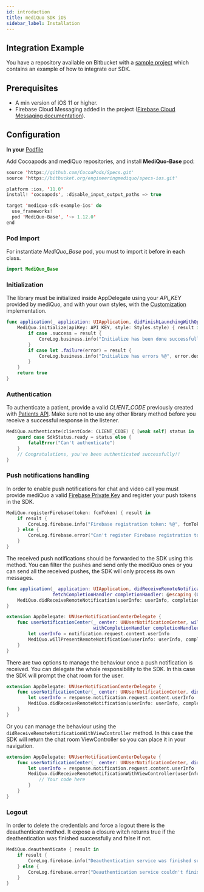 ```yaml
---
id: introduction
title: mediQuo SDK iOS
sidebar_label: Installation
---
```


## Integration Example

You have a repository available on Bitbucket with a
[sample project](https://bitbucket.org/engineeringmediquo/mediquo-sdk-example-ios/src/master/)
which contains an example of how to integrate our SDK.

## Prerequisites

- A min version of iOS 11 or higher.
- Firebase Cloud Messaging added in the project ([Firebase Cloud Messaging documentation](https://firebase.google.com/docs/cloud-messaging/ios/client)).

## Configuration

**In your** [Podfile](https://guides.cocoapods.org/syntax/podfile.html)

Add Cocoapods and mediQuo repositories, and install **MediQuo-Base** pod:

```swift
source 'https://github.com/CocoaPods/Specs.git'
source 'https://bitbucket.org/engineeringmediquo/specs-ios.git'

platform :ios, '11.0'
install! 'cocoapods', :disable_input_output_paths => true

target 'mediquo-sdk-example-ios' do
  use_frameworks!
  pod 'MediQuo-Base', '~> 1.12.0'
end
```

### Pod import

For instantiate _MediQuo_Base_ pod, you must to import it before in each class.

```swift
import MediQuo_Base
```

### Initialization

The library must be initialized inside AppDelegate using your _API_KEY_ provided by mediQuo, and with your own styles, with the [Customization](https://developer.mediquo.com/docs/sdk/ios/customization) implementation.

```swift
func application(_ application: UIApplication, didFinishLaunchingWithOptions launchOptions: [UIApplication.LaunchOptionsKey: Any]?) -> Bool {
    MediQuo.initialize(apiKey: API_KEY, style: Styles.style) { result in
        if case .success = result {
            CoreLog.business.info("Initialize has been done successfully")
        }
        if case let .failure(error) = result {
            CoreLog.business.info("Initialize has errors %@", error.description)
        }
    }
    return true
}
```

### Authentication

To authenticate a patient, provide a valid _CLIENT_CODE_ previously created with [Patients API](http://developer.mediquo.com/docs/introduction/).
Make sure not to use any other library method before you receive a successful response in the listener.

```swift
MediQuo.authenticate(clientCode: CLIENT_CODE) { [weak self] status in
    guard case SdkStatus.ready = status else {
        fatalError("Can't authenticate")
    }
    // Congratulations, you've been authenticated successfully!!
}
```

### Push notifications handling

In order to enable push notifications for chat and video call you must provide mediQuo a valid [Firebase Private Key](https://firebase.google.com/docs/cloud-messaging/auth-server#provide-credentials-manually)
and register your push tokens in the SDK.

```swift
MediQuo.registerFirebase(token: fcmToken) { result in
    if result {
        CoreLog.firebase.info("Firebase registration token: %@", fcmToken)
    } else {
        CoreLog.firebase.error("Can't register Firebase registration token")
    }
}
```

The received push notifications should be forwarded to the SDK using this method. You can filter the pushes and send only the mediQuo ones or you can send all the received pushes, the SDK will only process its own messages.

```swift
func application(_ application: UIApplication, didReceiveRemoteNotification userInfo: [AnyHashable: Any],
                 fetchCompletionHandler completionHandler: @escaping (UIBackgroundFetchResult) -> Void) {
    MediQuo.didReceiveRemoteNotification(userInfo: userInfo, completion: completionHandler)
}

extension AppDelegate: UNUserNotificationCenterDelegate {
    func userNotificationCenter(_ center: UNUserNotificationCenter, willPresent notification: UNNotification,
                                withCompletionHandler completionHandler: @escaping (UNNotificationPresentationOptions) -> Void) {
        let userInfo = notification.request.content.userInfo
        MediQuo.willPresentRemoteNotification(userInfo: userInfo, completion: completionHandler)
    }
}
```

There are two options to manage the behaviour once a push notification is received. You can delegate the whole responsibility to the SDK. In this case the SDK will prompt the chat room for the user.

```swift
extension AppDelegate: UNUserNotificationCenterDelegate {
    func userNotificationCenter(_ center: UNUserNotificationCenter, didReceive response: UNNotificationResponse, withCompletionHandler completionHandler: @escaping () -> Void) {
        let userInfo = response.notification.request.content.userInfo
        MediQuo.didReceiveRemoteNotification(userInfo: userInfo, completion: completionHandler)
    }
}
```

Or you can manage the behaviour using the `didReceiveRemoteNotificationWithViewController` method. In this case the SDK will return the chat room ViewController so you can place it in your navigation.

```swift
extension AppDelegate: UNUserNotificationCenterDelegate {
    func userNotificationCenter(_ center: UNUserNotificationCenter, didReceive response: UNNotificationResponse, withCompletionHandler completionHandler: @escaping () -> Void) {
        let userInfo = response.notification.request.content.userInfo
        MediQuo.didReceiveRemoteNotificationWithViewController(userInfo: userInfo) { viewController in
            // Your code here
        }
    }
}
```

### Logout

In order to delete the credentials and force a logout there is the deauthenticate method. It expose a closure witch returns true if the deathentication was finished successfully and false if not.

```swift
MediQuo.deauthenticate { result in
    if result {
        CoreLog.firebase.info("Deauthentication service was finished successfully")
    } else {
        CoreLog.firebase.error("Deauthentication service couldn't finished successfully")
    }
}
```
